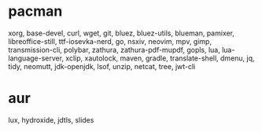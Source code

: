 # pacman
xorg, base-devel, curl, wget, git, bluez, bluez-utils, blueman, pamixer, libreoffice-still, ttf-iosevka-nerd, go, nsxiv,
neovim, mpv, gimp, transmission-cli, polybar, zathura, zathura-pdf-mupdf, gopls, lua, lua-language-server, xclip, xautolock,
maven, gradle, translate-shell, dmenu, jq, tidy, neomutt, jdk-openjdk, lsof, unzip, netcat, tree, jwt-cli

# aur
lux, hydroxide, jdtls, slides
